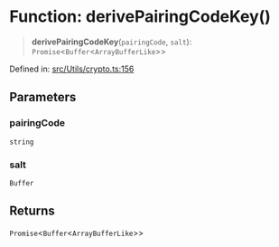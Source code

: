 # Function: derivePairingCodeKey()

> **derivePairingCodeKey**(`pairingCode`, `salt`): `Promise`\<`Buffer`\<`ArrayBufferLike`\>\>

Defined in: [src/Utils/crypto.ts:156](https://github.com/Fokusdotid/bail/blob/546bbbb35e652e95f45982a71bee62b2c682e4eb/src/Utils/crypto.ts#L156)

## Parameters

### pairingCode

`string`

### salt

`Buffer`

## Returns

`Promise`\<`Buffer`\<`ArrayBufferLike`\>\>
